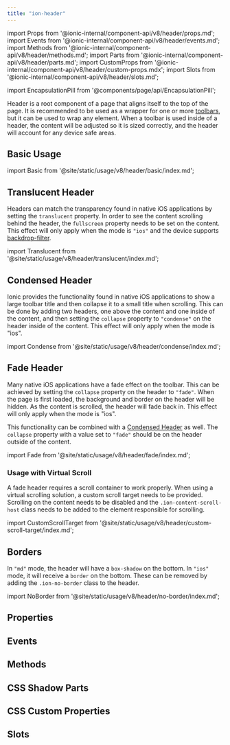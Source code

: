 ```yaml
---
title: "ion-header"
---
```

import Props from '@ionic-internal/component-api/v8/header/props.md';
import Events from '@ionic-internal/component-api/v8/header/events.md';
import Methods from '@ionic-internal/component-api/v8/header/methods.md';
import Parts from '@ionic-internal/component-api/v8/header/parts.md';
import CustomProps from '@ionic-internal/component-api/v8/header/custom-props.mdx';
import Slots from '@ionic-internal/component-api/v8/header/slots.md';

<head>
  <title>ion-header: Header Parent Component for Ionic Framework Apps</title>
  <meta name="description" content="Ion-header is a parent component that holds the toolbar. It's important to note that ion-header needs to be the one of the three root elements of a page." />
</head>

import EncapsulationPill from '@components/page/api/EncapsulationPill';


Header is a root component of a page that aligns itself to the top of the page. It is recommended to be used as a wrapper for one or more [toolbars](./toolbar), but it can be used to wrap any element. When a toolbar is used inside of a header, the content will be adjusted so it is sized correctly, and the header will account for any device safe areas.


## Basic Usage

import Basic from '@site/static/usage/v8/header/basic/index.md';

<Basic />


## Translucent Header

Headers can match the transparency found in native iOS applications by setting the `translucent` property. In order to see the content scrolling behind the header, the `fullscreen` property needs to be set on the content. This effect will only apply when the mode is `"ios"` and the device supports [backdrop-filter](https://developer.mozilla.org/en-US/docs/Web/CSS/backdrop-filter#browser_compatibility).

import Translucent from '@site/static/usage/v8/header/translucent/index.md';

<Translucent />


## Condensed Header

Ionic provides the functionality found in native iOS applications to show a large toolbar title and then collapse it to a small title when scrolling. This can be done by adding two headers, one above the content and one inside of the content, and then setting the `collapse` property to `"condense"` on the header inside of the content. This effect will only apply when the mode is "ios".

import Condense from '@site/static/usage/v8/header/condense/index.md';

<Condense />


## Fade Header

Many native iOS applications have a fade effect on the toolbar. This can be achieved by setting the `collapse` property on the header to `"fade"`. When the page is first loaded, the background and border on the header will be hidden. As the content is scrolled, the header will fade back in. This effect will only apply when the mode is "ios".

This functionality can be combined with a [Condensed Header](#condensed-header) as well. The `collapse` property with a value set to `"fade"` should be on the header outside of the content.

import Fade from '@site/static/usage/v8/header/fade/index.md';

<Fade />


### Usage with Virtual Scroll

A fade header requires a scroll container to work properly. When using a virtual scrolling solution, a custom scroll target needs to be provided. Scrolling on the content needs to be disabled and the `.ion-content-scroll-host` class needs to be added to the element responsible for scrolling.

import CustomScrollTarget from '@site/static/usage/v8/header/custom-scroll-target/index.md';

<CustomScrollTarget />


## Borders

In `"md"` mode, the header will have a `box-shadow` on the bottom. In `"ios"` mode, it will receive a `border` on the bottom. These can be removed by adding the `.ion-no-border` class to the header.

import NoBorder from '@site/static/usage/v8/header/no-border/index.md';

<NoBorder />


## Properties
<Props />

## Events
<Events />

## Methods
<Methods />

## CSS Shadow Parts
<Parts />

## CSS Custom Properties
<CustomProps />

## Slots
<Slots />
